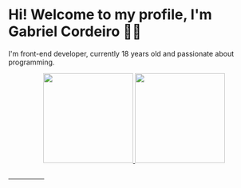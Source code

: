 # Hi! Welcome to my profile, I'm Gabriel Cordeiro 🖐🏼

 I'm front-end developer, currently 18 years old and passionate about programming.


<div align="center">
  <a href="https://github.com/gabrielcordls">
  <img height="180em" src="https://github-readme-stats.vercel.app/api?username=gabrielcordls&show_icons=true&theme=dark&include_all_commits=true&count_private=true"/>
  <img height="180em" src="https://github-readme-stats.vercel.app/api/top-langs/?username=gabrielcordls&layout=compact&langs_count=7&theme=dark"/>
</div>
  
  



⠀⠀⠀⠀⠀⠀⠀
